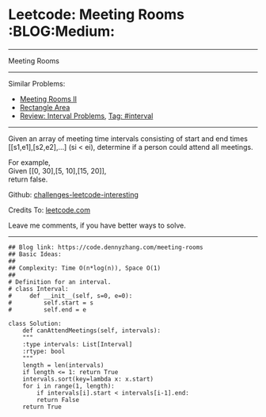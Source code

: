 
# Leetcode: Meeting Rooms     :BLOG:Medium:

---

Meeting Rooms  

---

Similar Problems:  

-   [Meeting Rooms II](https://code.dennyzhang.com/meeting-rooms-ii)
-   [Rectangle Area](https://code.dennyzhang.com/rectangle-area)
-   [Review: Interval Problems](https://code.dennyzhang.com/review-interval), [Tag: #interval](https://code.dennyzhang.com/tag/interval)

---

Given an array of meeting time intervals consisting of start and end times [[s1,e1],[s2,e2],&#x2026;] (si < ei), determine if a person could attend all meetings.  

For example,  
Given [[0, 30],[5, 10],[15, 20]],  
return false.  

Github: [challenges-leetcode-interesting](https://github.com/DennyZhang/challenges-leetcode-interesting/tree/master/meeting-rooms)  

Credits To: [leetcode.com](https://leetcode.com/problems/meeting-rooms/description/)  

Leave me comments, if you have better ways to solve.  

---

    ## Blog link: https://code.dennyzhang.com/meeting-rooms
    ## Basic Ideas:
    ##
    ## Complexity: Time O(n*log(n)), Space O(1)
    ##
    # Definition for an interval.
    # class Interval:
    #     def __init__(self, s=0, e=0):
    #         self.start = s
    #         self.end = e
    
    class Solution:
        def canAttendMeetings(self, intervals):
    	"""
    	:type intervals: List[Interval]
    	:rtype: bool
    	"""
    	length = len(intervals)
    	if length <= 1: return True
    	intervals.sort(key=lambda x: x.start)
    	for i in range(1, length):
    	    if intervals[i].start < intervals[i-1].end:
    		return False
    	return True

